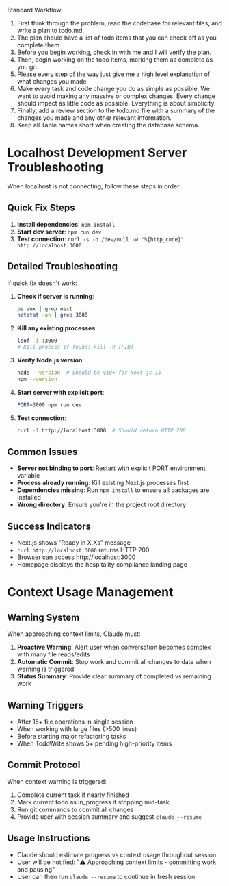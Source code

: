 Standard Workflow
1. First think through the problem, read the codebase for relevant files, and write a plan to todo.md.
2. The plan should have a list of todo items that you can check off as you complete them
3. Before you begin working, check in with me and I will verify the plan.
4. Then, begin working on the todo items, marking them as complete as you go.
5. Please every step of the way just give me a high level explanation of what changes you made
6. Make every task and code change you do as simple as possible. We want to avoid making any massive or complex changes. Every change should impact as little code as possible. Everything is about simplicity.
7. Finally, add a review section to the todo.md file with a summary of the changes you made and any other relevant information.
8. Keep all Table names short when creating the database schema.

# Localhost Development Server Troubleshooting

When localhost is not connecting, follow these steps in order:

## Quick Fix Steps
1. **Install dependencies**: `npm install`
2. **Start dev server**: `npm run dev` 
3. **Test connection**: `curl -s -o /dev/null -w "%{http_code}" http://localhost:3000`

## Detailed Troubleshooting
If quick fix doesn't work:

1. **Check if server is running**:
   ```bash
   ps aux | grep next
   netstat -an | grep 3000
   ```

2. **Kill any existing processes**:
   ```bash
   lsof -i :3000
   # Kill process if found: kill -9 [PID]
   ```

3. **Verify Node.js version**:
   ```bash
   node --version  # Should be v18+ for Next.js 15
   npm --version
   ```

4. **Start server with explicit port**:
   ```bash
   PORT=3000 npm run dev
   ```

5. **Test connection**:
   ```bash
   curl -I http://localhost:3000  # Should return HTTP 200
   ```

## Common Issues
- **Server not binding to port**: Restart with explicit PORT environment variable
- **Process already running**: Kill existing Next.js processes first
- **Dependencies missing**: Run `npm install` to ensure all packages are installed
- **Wrong directory**: Ensure you're in the project root directory

## Success Indicators
- Next.js shows "Ready in X.Xs" message
- `curl http://localhost:3000` returns HTTP 200
- Browser can access http://localhost:3000
- Homepage displays the hospitality compliance landing page

# Context Usage Management

## Warning System
When approaching context limits, Claude must:

1. **Proactive Warning**: Alert user when conversation becomes complex with many file reads/edits
2. **Automatic Commit**: Stop work and commit all changes to date when warning is triggered
3. **Status Summary**: Provide clear summary of completed vs remaining work

## Warning Triggers
- After 15+ file operations in single session
- When working with large files (>500 lines)
- Before starting major refactoring tasks
- When TodoWrite shows 5+ pending high-priority items

## Commit Protocol
When context warning is triggered:
1. Complete current task if nearly finished
2. Mark current todo as in_progress if stopping mid-task  
3. Run git commands to commit all changes
4. Provide user with session summary and suggest `claude --resume`

## Usage Instructions
- Claude should estimate progress vs context usage throughout session
- User will be notified: "⚠️ Approaching context limits - committing work and pausing"
- User can then run `claude --resume` to continue in fresh session
